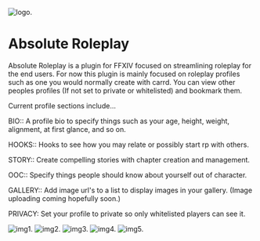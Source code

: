 ![logo.](https://github.com/serifas/AbsoluteRoleplay/blob/main/images/icon.png)

# Absolute Roleplay

Absolute Roleplay is a plugin for FFXIV focused on streamlining roleplay for the end users.
For now this plugin is mainly focused on roleplay profiles such as one you would normally create with carrd.
You can view other peoples profiles (If not set to private or whitelisted) and bookmark them.

Current profile sections include...

BIO::
A profile bio to specify things such as your age, height, weight, alignment, at first glance, and so on.

HOOKS::
Hooks to see how you may relate or possibly start rp with others.

STORY::
Create compelling stories with chapter creation and management.

OOC::
Specify things people should know about yourself out of character.

GALLERY::
Add image url's to a list to display images in your gallery. (Image uploading coming hopefully soon.)

PRIVACY:
Set your profile to private so only whitelisted players can see it.

![img1.](https://i.imgur.com/qeKzW1b.png)
![img2.](https://i.imgur.com/mp32xTG.png)
![img3.](https://i.imgur.com/vdJLTOd.png)
![img4.](https://i.imgur.com/mN6esam.png)
![img5.](https://i.imgur.com/Vy5jikE.png)
